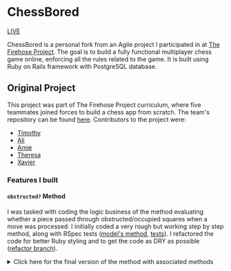 # ChessBored

[LIVE](https://chessbored.herokuapp.com)

ChessBored is a personal fork from an Agile project I participated in at [The Firehose Project](https://thefirehoseproject.com/). The goal is to build a fully functional multiplayer chess game online, enforcing all the rules related to the game. It is built using Ruby on Rails framework with PostgreSQL database.

## Original Project

This project was part of The Firehose Project curriculum, where five teammates joined forces to build a chess app from scratch. The team's repository can be found [here](https://github.com/MeetingTime404/MeetingTime404).
Contributors to the project were:
- [Timothy](https://github.com/netdev01)
- [Ali](https://github.com/AliLynne)
- [Amie](https://github.com/cthao04)
- [Theresa](https://github.com/tbarin)
- [Xavier](https://github.com/Muzzh)

### Features I built

#### ```obstructed?``` Method

I was tasked with coding the logic business of the method evaluating whether a piece passed through obstructed/occupied squares when a move was processed. I initially coded a very rough but working step by step method, along with RSpec tests ([model's method](https://github.com/MeetingTime404/MeetingTime404/blob/28f10a4ada2f25c35505caab545ee37800cd2c95/app/models/chess_piece.rb), [tests](https://github.com/MeetingTime404/MeetingTime404/blob/28f10a4ada2f25c35505caab545ee37800cd2c95/spec/models/chess_piece_spec.rb)). I refactored the code for better Ruby styling and to get the code as DRY as possible ([refactor branch](https://github.com/MeetingTime404/MeetingTime404/tree/refactor_obstructed)).
<details>
  <summary>Click here for the final version of the method with associated methods</summary>
<p>
```ruby
def obstructed?(x_target, y_target)
  case
    when horizontal_move?(x_target, y_target)
      horizontal_obstruction?(x_target)
    when vertical_move?(x_target, y_target)
      vertical_obstruction?(y_target)
    when diagonal_move?(x_target, y_target)
      diagonal_obstruction?(x_target, y_target)
    else
      false
  end
end

def horizontal_move?(x_target, y_target)
  x != x_target && y == y_target
end

def vertical_move?(x_target, y_target)
  x == x_target && y != y_target
end

def diagonal_move?(x_target, y_target)
  (x_target - x).abs == (y_target - y).abs
end

def horizontal_obstruction?(x_target)
  direction = x_target > x ? 1 : -1
  (x + direction).step(x_target - direction, direction) do |x_current|
    return true if occupied?(x_current, y)
  end
  false
end

def vertical_obstruction?(y_target)
  direction = y_target > y ? 1 : -1
  (y + direction).step(y_target - direction, direction) do |y_current|
    return true if occupied?(x, y_current)
  end
  false
end

def diagonal_obstruction?(x_target, y_target)
  x_direction = x_target > x ? 1 : -1
  y_direction = y_target > y ? 1 : -1
  (x + x_direction).step(x_target - x_direction, x_direction) do |x_current|
    y_current = y + ((x_current - x).abs * y_direction)
    return true if occupied?(x_current, y_current)
  end
  false
end

def occupied?(x_current, y_current)
  game.chess_pieces.where(x: x_current, y: y_current).present?
end
def valid_move?(x_target, y_target)
end
```
</p>
</details>

Things you may want to cover:

* Ruby version

* System dependencies

* Configuration

* Database creation

* Database initialization

* How to run the test suite

* Services (job queues, cache servers, search engines, etc.)

* Deployment instructions

* ...
